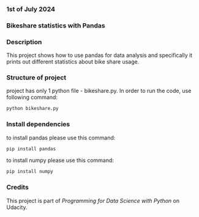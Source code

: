 ### 1st of July 2024

### Bikeshare statistics with Pandas


### Description
This project shows how to use pandas for data analysis and specifically it prints out different statistics about bike 
share usage.

### Structure of project
project has only 1 python file - bikeshare.py. In order to run the code, use following command:
```python
python bikeshare.py
```

### Install dependencies
to install pandas please use this command:
```python
pip install pandas
```
to install numpy please use this command:
```python
pip install numpy
```

### Credits
This project is part of *Programming for Data Science with Python* on Udacity.

